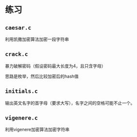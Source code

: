 # 练习

## `caesar.c`

利用凯撒加密算法加密一段字符串

## `crack.c`

暴力破解密码（假设密码最大长度为4，且只含字母）

思路是枚举，然后比较加密后的hash值

## `initials.c`

输出英文名字的首字母（要求大写），名字之间的空格可能不止一个。

## `vigenere.c`

利用vigenere加密算法加密字符串